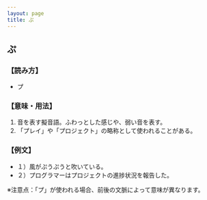 ```yaml
---
layout: page
title: ぷ
---
```

## ぷ
### 【読み方】
- プ

### 【意味・用法】
1. 音を表す擬音語。ふわっとした感じや、弱い音を表す。
2. 「プレイ」や「プロジェクト」の略称として使われることがある。

### 【例文】
- １）風がぷうぷうと吹いている。
- ２）プログラマーはプロジェクトの進捗状況を報告した。

※注意点：「プ」が使われる場合、前後の文脈によって意味が異なります。